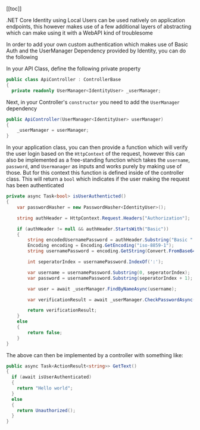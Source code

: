 [[toc]]

.NET Core Identity using Local Users can be used natively on application endpoints, this however makes use of a few additional layers of abstracting which can make using it with a WebAPI kind of troublesome

In order to add your own custom authentication which makes use of Basic Auth and the UserManager Dependency provided by Identity, you can do the following

In your API Class, define the following private property

```cs
public class ApiController : ControllerBase
{
  private readonly UserManager<IdentityUser> _userManager;
```

Next, in your Controller's `constructor` you need to add the `UserManager` dependency

```cs
public ApiController(UserManager<IdentityUser> userManager)
{
    _userManager = userManager;
}
```

In your application class, you can then provide a function which will verify the user login based on the `HttpContext` of the request,
however this can also be implemented as a free-standing function which takes the `username`, `password`, and `Usermanager` as inputs and works purely by making use of those. But for this context this function is defined inside of the controller class. This will return a `bool` which indicates if the user making the request has been authenticated

```cs
private async Task<bool> isUserAuthenticted()
{
    var passwordHasher = new PasswordHasher<IdentityUser>();

    string authHeader = HttpContext.Request.Headers["Authorization"];                              

    if (authHeader != null && authHeader.StartsWith("Basic"))
    {
        string encodedUsernamePassword = authHeader.Substring("Basic ".Length).Trim();
        Encoding encoding = Encoding.GetEncoding("iso-8859-1");
        string usernamePassword = encoding.GetString(Convert.FromBase64String(encodedUsernamePassword));

        int seperatorIndex = usernamePassword.IndexOf(':');

        var username = usernamePassword.Substring(0, seperatorIndex);
        var password = usernamePassword.Substring(seperatorIndex + 1);

        var user = await _userManager.FindByNameAsync(username);

        var verificationResult = await _userManager.CheckPasswordAsync(user, password);

        return verificationResult;
    }
    else
    {
        return false;
    }
}
```

The above can then be implemented by a controller with something like:

```cs
public async Task<ActionResult<string>> GetText()
{
  if (await isUserAuthenticated) 
  {
    return "Hello world";
  }
  else 
  {
    return Unauthorized();
  }
}
```
